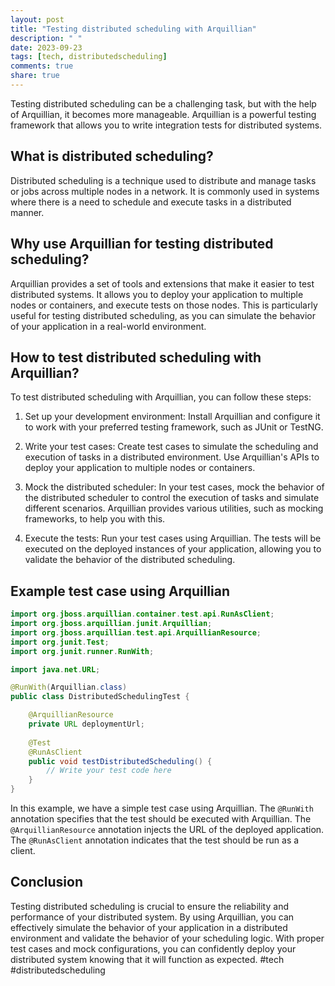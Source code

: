 ```yaml
---
layout: post
title: "Testing distributed scheduling with Arquillian"
description: " "
date: 2023-09-23
tags: [tech, distributedscheduling]
comments: true
share: true
---
```


Testing distributed scheduling can be a challenging task, but with the help of Arquillian, it becomes more manageable. Arquillian is a powerful testing framework that allows you to write integration tests for distributed systems.

## What is distributed scheduling?

Distributed scheduling is a technique used to distribute and manage tasks or jobs across multiple nodes in a network. It is commonly used in systems where there is a need to schedule and execute tasks in a distributed manner.

## Why use Arquillian for testing distributed scheduling?

Arquillian provides a set of tools and extensions that make it easier to test distributed systems. It allows you to deploy your application to multiple nodes or containers, and execute tests on those nodes. This is particularly useful for testing distributed scheduling, as you can simulate the behavior of your application in a real-world environment.

## How to test distributed scheduling with Arquillian?

To test distributed scheduling with Arquillian, you can follow these steps:

1. Set up your development environment: Install Arquillian and configure it to work with your preferred testing framework, such as JUnit or TestNG.

2. Write your test cases: Create test cases to simulate the scheduling and execution of tasks in a distributed environment. Use Arquillian's APIs to deploy your application to multiple nodes or containers.

3. Mock the distributed scheduler: In your test cases, mock the behavior of the distributed scheduler to control the execution of tasks and simulate different scenarios. Arquillian provides various utilities, such as mocking frameworks, to help you with this.

4. Execute the tests: Run your test cases using Arquillian. The tests will be executed on the deployed instances of your application, allowing you to validate the behavior of the distributed scheduling.

## Example test case using Arquillian

```java
import org.jboss.arquillian.container.test.api.RunAsClient;
import org.jboss.arquillian.junit.Arquillian;
import org.jboss.arquillian.test.api.ArquillianResource;
import org.junit.Test;
import org.junit.runner.RunWith;

import java.net.URL;

@RunWith(Arquillian.class)
public class DistributedSchedulingTest {

    @ArquillianResource
    private URL deploymentUrl;
  
    @Test
    @RunAsClient
    public void testDistributedScheduling() {
        // Write your test code here
    }
}
```

In this example, we have a simple test case using Arquillian. The `@RunWith` annotation specifies that the test should be executed with Arquillian. The `@ArquillianResource` annotation injects the URL of the deployed application. The `@RunAsClient` annotation indicates that the test should be run as a client.

## Conclusion

Testing distributed scheduling is crucial to ensure the reliability and performance of your distributed system. By using Arquillian, you can effectively simulate the behavior of your application in a distributed environment and validate the behavior of your scheduling logic. With proper test cases and mock configurations, you can confidently deploy your distributed system knowing that it will function as expected. #tech #distributedscheduling